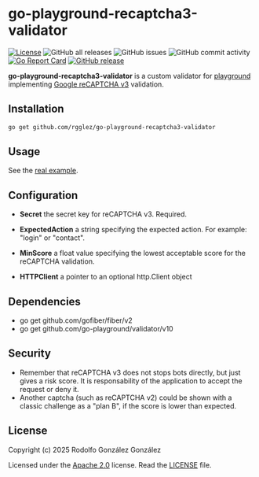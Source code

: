 # go-playground-recaptcha3-validator

[![License](https://img.shields.io/badge/License-Apache_2.0-blue.svg)](https://opensource.org/licenses/Apache-2.0)
![GitHub all releases](https://img.shields.io/github/downloads/rgglez/go-playground-recaptcha3-validator/total)
![GitHub issues](https://img.shields.io/github/issues/rgglez/go-playground-recaptcha3-validator)
![GitHub commit activity](https://img.shields.io/github/commit-activity/y/rgglez/go-playground-recaptcha3-validator)
[![Go Report Card](https://goreportcard.com/badge/github.com/rgglez/go-playground-recaptcha3-validator)](https://goreportcard.com/report/github.com/rgglez/go-playground-recaptcha3-validator)
[![GitHub release](https://img.shields.io/github/release/rgglez/go-playground-recaptcha3-validator.svg)](https://github.com/rgglez/go-playground-recaptcha3-validator/releases/)

**go-playground-recaptcha3-validator** is a custom validator for [playground](https://github.com/go-playground/validator/) implementing [Google reCAPTCHA v3](https://developers.google.com/recaptcha/docs/v3?hl=es-419) validation.

## Installation

```bash
go get github.com/rgglez/go-playground-recaptcha3-validator
```

## Usage

See the [real example](examples/real/).

## Configuration

* **Secret** the secret key for reCAPTCHA v3. Required.

* **ExpectedAction** a string specifying the expected action. For example: "login" or "contact".

* **MinScore** a float value specifying the lowest acceptable score for the reCAPTCHA validation.

* **HTTPClient** a pointer to an optional http.Client object

## Dependencies

* go get github.com/gofiber/fiber/v2
* go get github.com/go-playground/validator/v10

## Security

* Remember that reCAPTCHA v3 does not stops bots directly, but just gives a risk score. It is responsability of the application to accept the request or deny it.
* Another captcha (such as reCAPTCHA v2) could be shown with a classic challenge as a "plan B", if the score is lower than expected. 

## License

Copyright (c) 2025 Rodolfo González González

Licensed under the [Apache 2.0](LICENSE) license. Read the [LICENSE](LICENSE) file.

